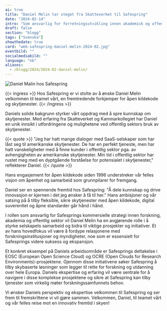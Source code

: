 ```yaml
---
ai: true
title: "Daniel Melin tar steget fra Skatteverket til Safespring"
date: "2024-02-14"
intro: "Som ansvarlig for forretningsutvikling innen akademisk og offentlig sektor blir Daniel en viktig del av Safeprings arbeid rettet mot myndigheter, Europen Open Science Cloud og mer."
draft: false
section: "blogg"
tags: ["Svenska"]
showthedate: true
card: "web-safespring-daniel-melin-2024-02.jpg"
eventbild: ""
socialmediabild: ""
language: "nb"
aliases:
  - /blogg/2024/2024-02-daniel-melin/
---
```

![Daniel Malin hos Safespring](/img/blogg/cards/web-safespring-daniel-melin-2024-02.jpg)

{{< ingress >}}
Hos Safespring er vi stolte av å ønske Daniel Melin velkommen til teamet vårt, en fremtredende forkjemper for åpen kildekode og skytjenester.
{{< /ingress >}}

Daniels solide bakgrunn styrker vårt oppdrag med å spre kunnskap om skytjenester. Med erfaring fra Skatteverket og Kammarkollegiet har Daniel en unik innsikt i utfordringene og mulighetene ved offentlig sektors bruk av skytjenester.

{{< quote >}}
"Jeg har hatt mange dialoger med SaaS-selskaper som har låst seg til amerikanske skytjenester. De har en perfekt tjeneste, men har hatt vanskeligheter med å finne kunder i offentlig sektor pga. av avhengigheten av amerikanske skytjenester. Min tid i offentlig sektor har rustet meg med en dyptgående forståelse for potensialet i skytjenester," reflekterer Daniel.
{{< /quote >}}

Hans engasjement for åpen kildekode siden 1996 understreker vår felles visjon om åpenhet og samarbeid som grunnpilarer for fremgang.

Daniel ser en spennende fremtid hos Safespring: "Å dele kunnskap og drive innovasjon er kjernen i det jeg ønsker å få til her." Hans ambisjoner og vår satsing på å tilby fleksible, sikre skytjenester med åpen kildekode, digital suverenitet og åpne standarder går hånd i hånd.

I rollen som ansvarlig for Safesprings kommersielle strategi innen forskning, akademia og offentlig sektor vil Daniel Melin ha en avgjørende rolle i å styrke selskapets samarbeid og bidra til viktige prosjekter og initiativer. Et av hans hovedfokus vil være å fordype relasjonene med forskningsinstitusjoner og myndigheter, noe som er essensielt for Safesprings videre suksess og ekspansjon.

Et konkret eksempel på Daniels arbeidsområde er Safesprings deltakelse i EOSC (European Open Science Cloud) og OCRE (Open Clouds for Research Environments)-prosjektene. Gjennom disse initiativene søker Safespring å tilby skybaserte løsninger som legger til rette for forskning og utdanning over hele Europa. Daniels ekspertise og erfaring vil være sentrale for å navigere i disse komplekse prosjektene og sikre at Safespring kan tilby tjenester som virkelig møter forskningssamfunnets behov.

Vi ønsker Daniels perspektiv og ekspertise velkommen til Safespring og ser frem til fremskrittene vi vil gjøre sammen. Velkommen, Daniel, til teamet vårt og vår felles reise mot en innovativ fremtid i skyen!
